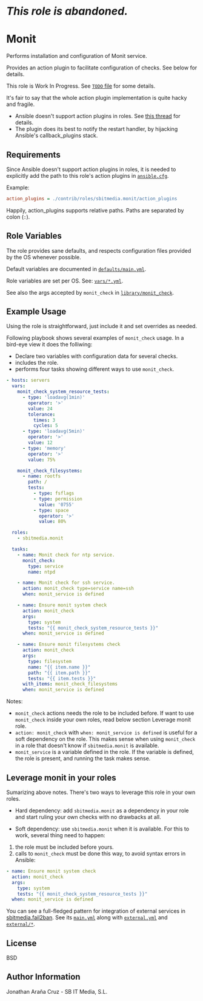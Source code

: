 # *This role is abandoned.*

Monit
=====

Performs installation and configuration of Monit service.

Provides an action plugin to facilitate configuration of checks. See below for
details.

This role is Work In Progress. See [`TODO` file](TODO.md) for some details.

It's fair to say that the whole action plugin implementation is quite hacky and
fragile.

 * Ansible doesn't support action plugins in roles. See [this thread](https://groups.google.com/forum/#!msg/ansible-devel/MF4TY-wa9Ww/mL9sVSMd5DwJ)
for details.
 * The plugin does its best to notify the restart handler, by hijacking
Ansible's callback_plugins stack.


Requirements
------------

Since Ansible doesn't support action plugins in roles, it is needed to
explicitly add the path to this role's action plugins in [`ansible.cfg`](https://github.com/ansible/ansible/blob/devel/examples/ansible.cfg).

Example:

```ini
action_plugins = ./contrib/roles/sbitmedia.monit/action_plugins
```

Happily, action_plugins supports relative paths. Paths are separated by colon
(`:`).


Role Variables
--------------

The role provides sane defaults, and respects configuration files provided by
the OS whenever possible.

Default variables are documented in [`defaults/main.yml`](defaults/main.yml).

Role variables are set per OS. See: [`vars/*.yml`](vars/).

See also the args accepted by `monit_check` in [`library/monit_check`](library/monit_check).


Example Usage
-------------

Using the role is straightforward, just include it and set overrides as needed.

Following playbook shows several examples of `monit_check` usage. In a bird-eye
view it does the folliwing:

 * Declare two variables with configuration data for several checks.
 * includes the role.
 * performs four tasks showing different ways to use `monit_check`.

```yaml
- hosts: servers
  vars:
    monit_check_system_resource_tests:
      - type: 'loadavg(1min)'
        operator: '>'
        value: 24
        tolerance:
          times: 3
          cycles: 5
      - type: 'loadavg(5min)'
        operator: '>'
        value: 12
      - type: 'memory'
        operator: '>'
        value: 75%

    monit_check_filesystems:
      - name: rootfs
        path: /
        tests:
          - type: fsflags
          - type: permission
            value: '0755'
          - type: space
            operator: '>'
            value: 80%

  roles:
    - sbitmedia.monit

  tasks:
    - name: Monit check for ntp service.
      monit_check:
        type: service
        name: ntpd

    - name: Monit check for ssh service.
      action: monit_check type=service name=ssh
      when: monit_service is defined

    - name: Ensure monit system check
      action: monit_check
      args:
        type: system
        tests: "{{ monit_check_system_resource_tests }}"
      when: monit_service is defined

    - name: Ensure monit filesystems check
      action: monit_check
      args:
        type: filesystem
        name: "{{ item.name }}"
        path: "{{ item.path }}"
        tests: "{{ item.tests }}"
      with_items: monit_check_filesystems
      when: monit_service is defined
```

Notes:

 * `monit_check` actions needs the role to be included before. If want to use
`monit_check` inside your own roles, read below section Leverage monit role.
 * `action: monit_check` with `when: monit_service is defined` is useful for a
soft dependency on the role. This makes sense when using `monit_check` in a
role that doesn't know if `sbitmedia.monit` is available.
 * `monit_service` is a variable defined in the role. If the variable is
defined, the role is present, and running the task makes sense.


Leverage monit in your roles
----------------------------

Sumarizing above notes. There's two ways to leverage this role in your own roles.

 * Hard dependency: add `sbitmedia.monit` as a dependency in your role and start
ruling your own checks with no drawbacks at all.

 * Soft dependency: use `sbitmedia.monit` when it is available. For this to
work, several thing need to happen:
1. the role must be included before yours.
1. calls to `monit_check` must be done this way, to avoid syntax errors in
Ansible:

```yaml
- name: Ensure monit system check
  action: monit_check
  args:
    type: system
    tests: "{{ monit_check_system_resource_tests }}"
  when: monit_service is defined
```

You can see a full-fledged pattern for integration of external services in
[sbitmedia.fail2ban](https://github.com/sbitmedia/ansible-fail2ban). See its
[`main.yml`](https://github.com/sbitmedia/ansible-fail2ban/blob/master/tasks/main.yml#L34)
along with [`external.yml`](https://github.com/sbitmedia/ansible-fail2ban/blob/master/tasks/external.yml)
and [`external/*`](https://github.com/sbitmedia/ansible-fail2ban/blob/master/tasks/external).

License
-------

BSD

Author Information
------------------

Jonathan Araña Cruz - SB IT Media, S.L.

